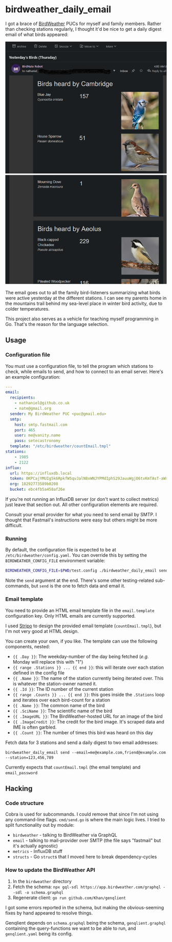 # birdweather_daily_email

I got a brace of [BirdWeather](https://app.birdweather.com) PUCs for myself and family members. Rather than checking stations regularly, I thought it'd be nice to get a daily digest email of what birds appeared:

![example email](/img/birds-email-1.png "Example email sent by the program")

The email goes out to all the family bird-listeners summarizing what birds were active yesterday at the different stations. I can see my parents home in the mountains trail behind my sea-level place in winter bird activity, due to colder temperatures.

This project also serves as a vehicle for teaching myself programming in Go. That's the reason for the language selection.

## Usage

### Configuration file

You must use a configuration file, to tell the program which stations to check, while emails to send, and how to connect to an email server. Here's an example configuration:

```yaml
---
email:
  recipients:
    - nathaniel@github.co.uk
    - nate@gmail.org
  sender: My BirdWeather PUC <puc@gmail.edu>
  smtp:
    host: smtp.fastmail.com
    port: 465
    user: me@vanity.name
    pass: setecastronomy
  template: "/etc/birdweather/countEmail.tmpl"
stations:
    - 1985
    - 2122
influx:
  url: https://influxdb.local
  token: 0KPCajYMUIg5k6RpkfW5qvJalN8xWNJYPMdIphS29JauuWgjO6tvKmTAsT-aWsC5NR5IGcDoEGJAzW6J1GuG5w==
  org: 18292773589b0208
  bucket: ebc4fb5a458af26e
```

If you're not running an InfluxDB server (or don't want to collect metrics) just leave that section out. All other configuration elements are required.

Consult your email provider for what you need to send email by SMTP. I thought that Fastmail's instructions were easy but others might be more difficult.

### Running

By default, the configuration file is expected to be at `/etc/birdweather/config.yaml`. You can override this by setting the `BIRDWEATHER_CONFIG_FILE` environment variable:

```sh
BIRDWEATHER_CONFIG_FILE=$PWD/test.config ./birdweather_daily_email send
```

Note the `send` argument at the end. There's some other testing-related sub-commands, but `send` is the one to fetch data and email it.

### Email template

You need to provide an HTML email template file in the `email.template` configuration key. Only HTML emails are currently supported.

I used [Stripo](https://my.stripo.email) to design the provided email template (`countEmail.tmpl`), but I'm not very good at HTML design.

You can create your own, if you like. The template can use the following components, nested:

* `{{ .Day }}`: The weekday-number of the day being fetched (_e.g._ Monday will replace this with "1")
* `{{ range .Stations }} ... {{ end }}`: this will iterate over each station defined in the config file
 * `{{ .Name }}`: The name of the station currently being iterated over. This is whatever the station-owner named it.
 * `{{ .Id }}`: The ID number of the current station
 * `{{ range .Counts }} ... {{ end }}`: this goes inside the `.Stations` loop and iterates over each bird-count for a station
  * `{{ .Name }}`: The common name of the bird
  * `{{ .SciName }}`: The scientific name of the bird
  * `{{ .ImageURL }}`: The BirdWeather-hosted URL for an image of the bird
  * `{{ .ImageCredit }}`: The credit for the bird image. It's scraped data and IME is often garbled.
  * `{{ .Count }}`: The number of times this bird was heard on this day

Fetch data for 3 stations and send a daily digest to two email addresses:

```
birdweather_daily_email send --email=me@example.com,friend@example.com --station=123,456,789
```

Currently expects that `countEmail.tmpl` (the email template) and `email_password`

## Hacking

### Code structure

Cobra is used for subcommands. I could remove that since I'm not using any command-line flags. `cmd/send.go` is where the main logic lives. I tried to split functionality out by module:
* `birdweather` - talking to BirdWeather via GraphQL
* `email` - talking to mail-provider over SMTP (the file says "fastmail" but it's actually agnostic)
* `metrics` - InfluxDB stuff
* `structs` - Go `struct`s that I moved here to break dependency-cycles

### How to update the BirdWeather API

1. In the `birdweather` directory
2. Fetch the schema: `npx gql-sdl https://app.birdweather.com/graphql --sdl -o schema.graphql`
3. Regenerate client: `go run github.com/Khan/genqlient`

I got some errors reported in the schema, but making the obvious-seeming fixes by hand appeared to resolve things.

Genqlient depends on `schema.graphql` being the schema, `genqlient.graphql` containing the query-functions we want to be able to run, and `genqlient.yaml` being its config.
